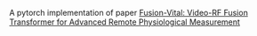 A pytorch implementation of paper [Fusion-Vital: Video-RF Fusion Transformer for
Advanced Remote Physiological Measurement](https://ojs.aaai.org/index.php/AAAI/article/view/27898)